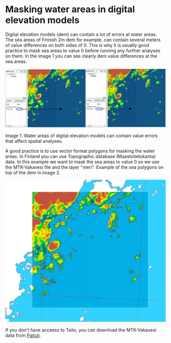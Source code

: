 # Masking water areas in digital elevation models

Digital elevation models (dem) can contain a lot of errors at water areas. The sea areas of Finnish 2m dem for example, can contain several meters of value differences on both sides of 0. This is why it is usually good practice to mask sea areas to value 0 before running any further analyses on them. In the image 1 you can see clearly dem value differences at the sea areas.

<img src='https://github.com/geoportti/DEM-masking-with-sea-polygons/blob/master/images/value_difference.png'>

Image 1. Water areas of digital elevation models can contain value errors that affect spatial analyses. 

A good practice is to use vector format polygons for masking the water areas. In Finland you can use Topographic database (Maastotietokanta) data. In this example we want to mask the sea areas to value 0 so we use the MTK-Vakavesi file and the layer "meri". Example of the sea polygons on top of the dem in image 2.

<img src='https://github.com/geoportti/DEM-masking-with-sea-polygons/blob/master/images/sea_polygons.PNG'>

If you don't have acceess to Taito, you can download the MTK-Vakavesi data from [Paituli][1].




[1]:'https://avaa.tdata.fi/web/paituli/latauspalvelu?data_id=mml_maasto_10k_2019_gpkg_euref'


